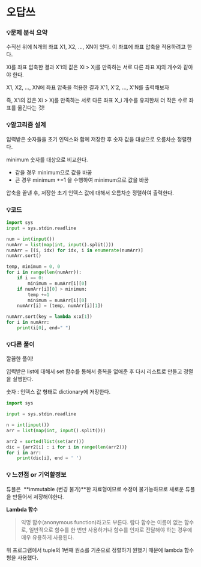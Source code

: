 # 오답쓰

### 💡**문제 분석 요약**

수직선 위에 N개의 좌표 X1, X2, ..., XN이 있다. 이 좌표에 좌표 압축을 적용하려고 한다.

Xi를 좌표 압축한 결과 X'i의 값은 Xi > Xj를 만족하는 서로 다른 좌표 Xj의 개수와 같아야 한다.

X1, X2, ..., XN에 좌표 압축을 적용한 결과 X'1, X'2, ..., X'N를 출력해보자

즉, X'i의 값은 Xi > Xj를 만족하는 서로 다른 좌표 X_i 개수를 유지한채 더 작은 수로 좌표를 옮긴다는 것!

### 💡**알고리즘 설계**

입력받은 숫자들을 초기 인덱스와 함께 저장한 후 숫자 값을 대상으로 오름차순 정렬한다.

minimum 숫자를 대상으로 비교한다.

- 같을 경우 minimum으로 값을 바꿈
- 큰 경우 minimum +=1 을 수행하여 minimum으로 값을 바꿈

압축을 끝낸 후, 저장한 초기 인덱스 값에 대해서 오름차순 정렬하여 출력한다. 

### 💡코드

```python
import sys
input = sys.stdin.readline

num = int(input())
numArr = list(map(int, input().split()))
numArr = [(i, idx) for idx, i in enumerate(numArr)]      
numArr.sort()

temp, minimum = 0, 0 
for i in range(len(numArr)):
    if i == 0:
        minimum = numArr[i][0]
    if numArr[i][0] > minimum:
        temp +=1
        minimum = numArr[i][0]
    numArr[i] = (temp, numArr[i][1])

numArr.sort(key = lambda x:x[1])
for i in numArr:
    print(i[0], end=" ")
```

### 💡다른 풀이

깔끔한 풀이! 

입력받은 list에 대해서 set 함수를 통해서 중복을 없애준 후 다시 리스트로 만들고 정렬을 실행한다. 

숫자 : 인덱스 값 형태로 dictionary에 저장한다. 

```python
import sys

input = sys.stdin.readline

n = int(input())
arr = list(map(int, input().split()))

arr2 = sorted(list(set(arr)))
dic = {arr2[i] : i for i in range(len(arr2))}
for i in arr:
    print(dic[i], end = ' ')
```

### 💡 느낀점 or 기억할정보

튜플은  **immutable (변경 불가)**한 자료형이므로 수정이 불가능하므로 새로운 튜플을 만들어서 저장해야한다. 

**Lambda 함수**

> 익명 함수(anonymous function)라고도 부른다. 람다 함수는 이름이 없는 함수로, 일반적으로 함수를 한 번만 사용하거나 함수를 인자로 전달해야 하는 경우에 매우 유용하게 사용된다.
> 

위 프로그램에서 tuple의 1번째 원소를 기준으로 정렬하기 원했기 때문에 lambda 함수형을 사용했다.

